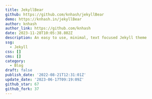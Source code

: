 ```yaml
---
title: JekyllBear
github: https://github.com/knhash/jekyllBear
demo: https://knhash.in/jekyllBear
author: knhash
author_link: https://github.com/knhash
date: 2023-11-28T10:05:38.802Z
description: An easy to use, minimal, text focused Jekyll theme
ssg:
  - Jekyll
css: []
cms: []
category:
  - Blog
draft: false
publish_date: '2022-08-21T12:31:01Z'
update_date: '2023-06-17T09:19:09Z'
github_star: 67
github_fork: 37
---
```


